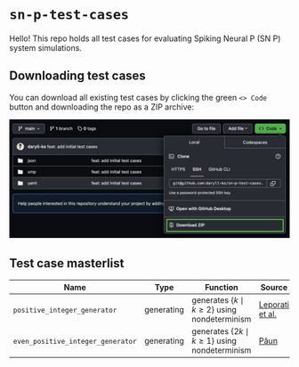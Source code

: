 # `sn-p-test-cases`

Hello! This repo holds all test cases for evaluating Spiking Neural P (SN P) system simulations.

## Downloading test cases

You can download all existing test cases by clicking the green `<> Code` button and downloading the repo as a ZIP archive:

<img src="assets/downloading_test_cases.png" />

## Test case masterlist

| Name                              | Type       | Function                                            | Source                                                                          |
|-----------------------------------|------------|-----------------------------------------------------|---------------------------------------------------------------------------------|
| `positive_integer_generator`      | generating | generates $\{k \mid k \ge 2\}$ using nondeterminism | [Leporati et al.](https://link.springer.com/article/10.1007/s11047-022-09917-y) |
| `even_positive_integer_generator` | generating | generates $\{2k\mid k \ge 1\}$ using nondeterminism | [Păun](https://cs.ioc.ee/yik/schools/win2007/paun/snppalmse.pdf)                |